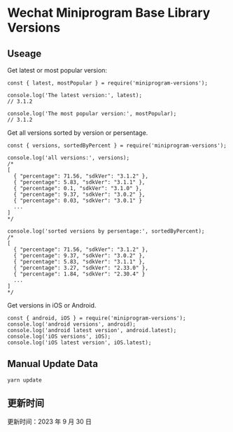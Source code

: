 
# Wechat Miniprogram Base Library Versions

## Useage

Get latest or most popular version:

```;
const { latest, mostPopular } = require('miniprogram-versions');

console.log('The latest version:', latest);
// 3.1.2

console.log('The most popular version:', mostPopular);
// 3.1.2

```

Get all versions sorted by version or persentage.

```
const { versions, sortedByPercent } = require('miniprogram-versions');

console.log('all versions:', versions);
/*
[
  { "percentage": 71.56, "sdkVer": "3.1.2" },
  { "percentage": 5.83, "sdkVer": "3.1.1" },
  { "percentage": 0.1, "sdkVer": "3.1.0" },
  { "percentage": 9.37, "sdkVer": "3.0.2" },
  { "percentage": 0.03, "sdkVer": "3.0.1" }
  ...
]
*/

console.log('sorted versions by persentage:', sortedByPercent);
/*
[
  { "percentage": 71.56, "sdkVer": "3.1.2" },
  { "percentage": 9.37, "sdkVer": "3.0.2" },
  { "percentage": 5.83, "sdkVer": "3.1.1" },
  { "percentage": 3.27, "sdkVer": "2.33.0" },
  { "percentage": 1.84, "sdkVer": "2.30.4" }
  ...
]
*/
```

Get versions in iOS or Android.

```
const { android, iOS } = require('miniprogram-versions');
console.log('android versions', android);
console.log('android latest version', android.latest);
console.log('iOS versions', iOS);
console.log('iOS latest version', iOS.latest);
```

## Manual Update Data

```
yarn update
```

## 更新时间

更新时间：2023 年 9 月 30 日
